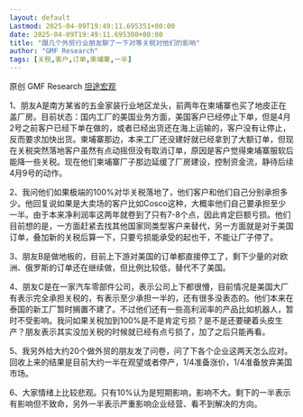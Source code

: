```yaml
---
layout: default
Lastmod: 2025-04-09T19:49:11.695351+00:00
date: 2025-04-09T19:49:11.695300+00:00
title: "跟几个外贸行业朋友聊了一下对等关税对他们的影响"
author: "GMF Research"
tags: [关税,客户,订单,柬埔寨,一半]
---
```


原创 GMF Research [坦途宏观](javascript:void(0);)

  

1、朋友A是南方某省的五金家装行业地区龙头，前两年在柬埔寨也买了地皮正在盖厂房。目前状态：国内工厂的美国业务方面，美国客户已经停止下单，但是4月2号之前客户已经下单在做的，或者已经出货还在海上运输的，客户没有让停止，反而要求加快出货。柬埔寨那边，本来工厂还没建好就已经拿到了大额订单，但现在关税突然落地客户虽然有点动摇但没有取消订单，原因是客户觉得柬埔寨服软后能降一些关税。现在他们柬埔寨厂子那边延缓了厂房建设，控制资金流，静待后续4月9号的动作。  
  
2、我问他们如果极端的100%对华关税落地了，他们客户和他们自己分别承担多少。他回复说如果是大卖场的客户比如Cosco这种，大概率他们自己要承担至少一半。由于本来净利润率这两年就卷到了只有7-8个点，因此肯定巨额亏损。他们目前想的是，一方面赶紧去找其他国家同类型客户来替代，另一方面就是对于美国订单，叠加新的关税后算一下，只要亏损能承受的起也干，不能让厂子停了。  
  
3、朋友B是做地板的，目前上下游对美国的订单都直接停工了，剩下少量的对欧洲、俄罗斯的订单还在继续做，但比例比较低，替代不了美国。  
  
4、朋友C是在一家汽车零部件公司，表示公司上下都很懵，目前情况是美国大厂有表示完全承担关税的，有表示至少承担一半的，还有很多没表态的。他们本来在泰国的新工厂暂时搁置不建了。不过他们还有一些高利润率的产品比如机器人，暂时不受影响。我问如果关税加到100%是不是肯定亏损？是不是还要硬着头皮生产？朋友表示其实没加关税的时候就已经有点亏损了，加了之后只能再看。  
  
5、我另外给大约20个做外贸的朋友发了问卷，问了下各个企业这两天怎么应对。回收上来的结果是目前大约一半在观望或者停产，1/4准备涨价，1/4准备放弃美国市场。  
  
6、大家情绪上比较悲观。只有10%认为是短期影响，影响不大。剩下的一半表示有影响但不致命，另外一半表示严重影响企业经营、看不到解决的方向。

